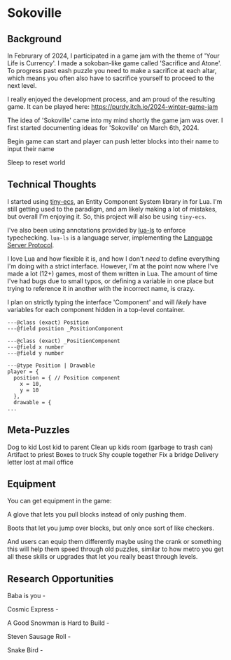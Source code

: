 # Sokoville

## Background

In Februrary of 2024, I participated in a game jam with the theme of 'Your Life is Currency'.
I made a sokoban-like game called 'Sacrifice and Atone'.
To progress past eash puzzle you need to make a sacrifice at each altar, which means you often also have to sacrifice yourself to proceed to the next level.

I really enjoyed the development process, and am proud of the resulting game.
It can be played here: https://purdy.itch.io/2024-winter-game-jam

The idea of 'Sokoville' came into my mind shortly the game jam was over.
I first started documenting ideas for 'Sokoville' on March 6th, 2024.

Begin game can start and player can push letter blocks into their name to input their name

Sleep to reset world

## Technical Thoughts

I started using [tiny-ecs](https://github.com/bakpakin/tiny-ecs/), an Entity Component System library in for Lua.
I'm still getting used to the paradigm, and am likely making a lot of mistakes, but overall I'm enjoying it.
So, this project will also be using `tiny-ecs`.

I've also been using annotations provided by [lua-ls](https://luals.github.io/wiki/annotations/) to enforce typechecking.
`lua-ls` is a language server, implementing the [Language Server Protocol](https://microsoft.github.io/language-server-protocol/).

I love Lua and how flexible it is, and how I don't _need_ to define everything I'm doing with a strict interface.
However, I'm at the point now where I've made a lot (12+) games, most of them written in Lua.
The amount of time I've had bugs due to small typos, or defining a variable in one place but trying to reference it in another with the incorrect name, is crazy.

I plan on strictly typing the interface 'Component' and will _likely_ have variables for each component hidden in a top-level container.

```
---@class (exact) Position
---@field position _PositionComponent

---@class (exact) _PositionComponent
---@field x number
---@field y number
```

```
---@type Position | Drawable
player = {
  position = { // Position component
    x = 10,
    y = 10
  },
  drawable = {
...
```

## Meta-Puzzles

Dog to kid
Lost kid to parent
Clean up kids room (garbage to trash can)
Artifact to priest
Boxes to truck
Shy couple together
Fix a bridge
Delivery letter lost at mail office


## Equipment

You can get equipment in the game:

A glove that lets you pull blocks instead of only pushing them.

Boots that let you jump over blocks, but only once sort of like checkers.

And users can equip them differently maybe using the crank or something this will help them speed through old puzzles, similar to how metro you get all these skills or upgrades that let you really beast through levels.


## Research Opportunities

Baba is you - 

Cosmic Express - 

A Good Snowman is Hard to Build - 

Steven Sausage Roll - 

Snake Bird - 

